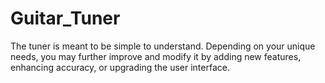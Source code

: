 # Guitar_Tuner
The tuner is meant to be simple to understand. Depending on your unique needs, you may further improve and modify it by adding new features, enhancing accuracy, or upgrading the user interface.
